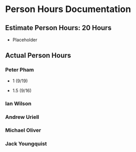 # Person Hours Documentation

## Estimate Person Hours: 20 Hours

- Placeholder

## Actual Person Hours

### Peter Pham

- 1 (9/19)

- 1.5 (9/16)

### Ian Wilson

### Andrew Uriell

### Michael Oliver

### Jack Youngquist
